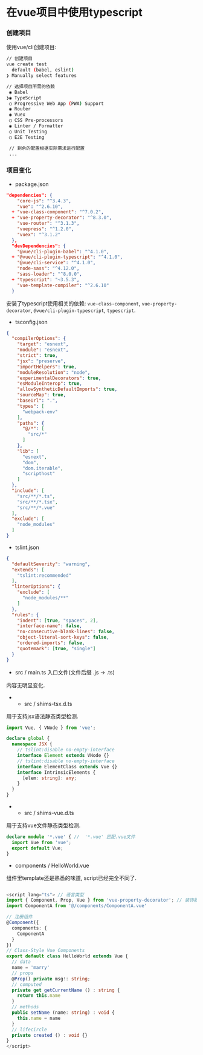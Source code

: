 # 在vue项目中使用typescript

### 创建项目

使用vue/cli创建项目:

```bash
// 创建项目
vue create test
  default (babel, eslint)
❯ Manually select features

// 选择项目所需的依赖
 ◉ Babel
❯◉ TypeScript
 ◯ Progressive Web App (PWA) Support
 ◉ Router
 ◉ Vuex
 ◯ CSS Pre-processors
 ◉ Linter / Formatter
 ◯ Unit Testing
 ◯ E2E Testing

 // 剩余的配置根据实际需求进行配置
 ...
```

### 项目变化
- package.json
```json
"dependencies": {
    "core-js": "^3.4.3",
    "vue": "^2.6.10",
  + "vue-class-component": "^7.0.2",
  + "vue-property-decorator": "^8.3.0",
    "vue-router": "^3.1.3",
    "vuepress": "^1.2.0",
    "vuex": "^3.1.2"
  },
  "devDependencies": {
    "@vue/cli-plugin-babel": "^4.1.0",
  + "@vue/cli-plugin-typescript": "^4.1.0",
    "@vue/cli-service": "^4.1.0",
    "node-sass": "^4.12.0",
    "sass-loader": "^8.0.0",
  + "typescript": "~3.5.3",
    "vue-template-compiler": "^2.6.10"
  }
```
安装了typescript使用相关的依赖: ```vue-class-component```, ```vue-property-decorator```, ```@vue/cli-plugin-typescript```, ```typescript```.

- tsconfig.json

```json
{
  "compilerOptions": {
    "target": "esnext",
    "module": "esnext",
    "strict": true,
    "jsx": "preserve",
    "importHelpers": true,
    "moduleResolution": "node",
    "experimentalDecorators": true,
    "esModuleInterop": true,
    "allowSyntheticDefaultImports": true,
    "sourceMap": true,
    "baseUrl": ".",
    "types": [
      "webpack-env"
    ],
    "paths": {
      "@/*": [
        "src/*"
      ]
    },
    "lib": [
      "esnext",
      "dom",
      "dom.iterable",
      "scripthost"
    ]
  },
  "include": [
    "src/**/*.ts",
    "src/**/*.tsx",
    "src/**/*.vue"
  ],
  "exclude": [
    "node_modules"
  ]
}

```

- tslint.json

```json
{
  "defaultSeverity": "warning",
  "extends": [
    "tslint:recommended"
  ],
  "linterOptions": {
    "exclude": [
      "node_modules/**"
    ]
  },
  "rules": {
    "indent": [true, "spaces", 2],
    "interface-name": false,
    "no-consecutive-blank-lines": false,
    "object-literal-sort-keys": false,
    "ordered-imports": false,
    "quotemark": [true, "single"]
  }
}
```

- src / main.ts 入口文件(文件后缀 .js -> .ts)

内容无明显变化.

- + src / shims-tsx.d.ts

用于支持jsx语法静态类型检测.

```ts
import Vue, { VNode } from 'vue';

declare global {
  namespace JSX {
    // tslint:disable no-empty-interface
    interface Element extends VNode {}
    // tslint:disable no-empty-interface
    interface ElementClass extends Vue {}
    interface IntrinsicElements {
      [elem: string]: any;
    }
  }
}
```

- + src / shims-vue.d.ts

用于支持vue文件静态类型检测.

```ts
declare module '*.vue' { //  '*.vue' 匹配.vue文件
  import Vue from 'vue';
  export default Vue;
}
```

- components / HelloWorld.vue

组件里template还是熟悉的味道, script已经完全不同了.

```ts

<script lang="ts"> // 语言类型
import { Component, Prop, Vue } from 'vue-property-decorator'; // 装饰器
import ComponentA from '@/components/ComponentA.vue'

// 注册组件
@Component({
  components: {
    ComponentA
  }
})
// Class-Style Vue Components
export default class HelloWorld extends Vue {
  // data
  name = 'marry'
  // props
  @Prop() private msg!: string;
  // computed
  private get getCurrentName () : string {
    return this.name
  }
  // methods
  public setName (name: string) : void {
    this.name = name
  }
  // lifecircle
  private created () : void {}
}
</script>

```

